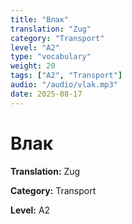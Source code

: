 ```yaml
---
title: "Влак"
translation: "Zug"
category: "Transport"
level: "A2"
type: "vocabulary"
weight: 20
tags: ["A2", "Transport"]
audio: "/audio/vlak.mp3"
date: 2025-08-17
---
```


# Влак

**Translation:** Zug

**Category:** Transport

**Level:** A2

